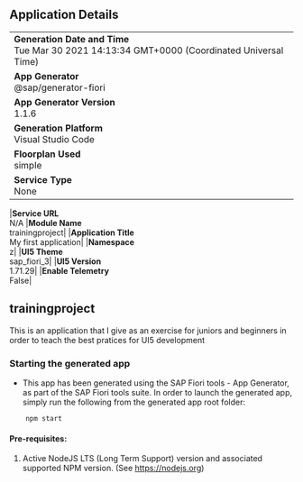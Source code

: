 ## Application Details

|                                                                                                |
| ---------------------------------------------------------------------------------------------- |
| **Generation Date and Time**<br>Tue Mar 30 2021 14:13:34 GMT+0000 (Coordinated Universal Time) |
| **App Generator**<br>@sap/generator-fiori                                                      |
| **App Generator Version**<br>1.1.6                                                             |
| **Generation Platform**<br>Visual Studio Code                                                  |
| **Floorplan Used**<br>simple                                                                   |
| **Service Type**<br>None                                                                       |

|**Service URL**<br>N/A
|**Module Name**<br>trainingproject|
|**Application Title**<br>My first application|
|**Namespace**<br>z|
|**UI5 Theme**<br>sap_fiori_3|
|**UI5 Version**<br>1.71.29|
|**Enable Telemetry**<br>False|

## trainingproject

This is an application that I give as an exercise for juniors and beginners in order to teach the best pratices for UI5 development

### Starting the generated app

- This app has been generated using the SAP Fiori tools - App Generator, as part of the SAP Fiori tools suite. In order to launch the generated app, simply run the following from the generated app root folder:

```
    npm start
```

#### Pre-requisites:

1. Active NodeJS LTS (Long Term Support) version and associated supported NPM version. (See https://nodejs.org)
